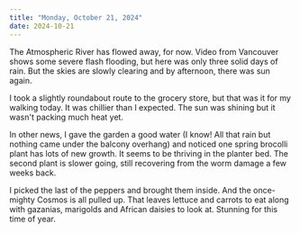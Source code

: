 ```yaml
---
title: "Monday, October 21, 2024"
date: 2024-10-21
---
```


The Atmospheric River has flowed away, for now.  Video from Vancouver shows some severe flash flooding, but here was only three solid days of rain.  But the skies are slowly clearing and by afternoon, there was sun again.

I took a slightly roundabout route to the grocery store, but that was it for my walking today.  It was chillier than I expected.  The sun was shining but it wasn't packing much heat yet.

In other news, I gave the garden a good water (I know!  All that rain but nothing came under the balcony overhang) and noticed one spring brocolli plant has lots of new growth.  It seems to be thriving in the planter bed.  The second plant is slower going, still recovering from the worm damage a few weeks back.

I picked the last of the peppers and brought them inside.  And the once-mighty Cosmos is all pulled up.  That leaves lettuce and carrots to eat along with gazanias, marigolds and African daisies to look at.  Stunning for this time of year.  